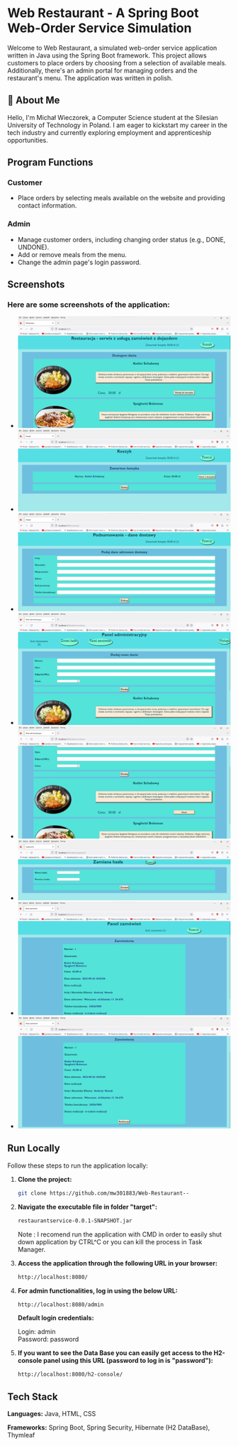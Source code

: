 # Web Restaurant - A Spring Boot Web-Order Service Simulation

Welcome to Web Restaurant, a simulated web-order service application written in Java using the Spring Boot framework. This project allows customers to place orders by choosing from a selection of available meals. Additionally, there's an admin portal for managing orders and the restaurant's menu. The application was written in polish.

## 🚀 About Me

Hello, I'm Michał Wieczorek, a Computer Science student at the Silesian University of Technology in Poland. I am eager to kickstart my career in the tech industry and currently exploring employment and apprenticeship opportunities.

## Program Functions

### Customer
- Place orders by selecting meals available on the website and providing contact information.

### Admin
- Manage customer orders, including changing order status (e.g., DONE, UNDONE).
- Add or remove meals from the menu.
- Change the admin page's login password.

## Screenshots

### Here are some screenshots of the application:
- ![Screen1](Screens/Screen1.png)
- ![Screen2](Screens/Screen2.png)
- ![Screen3](Screens/Screen3.png)
- ![Screen4](Screens/Screen4.png)
- ![Screen5](Screens/Screen5.png)
- ![Screen6](Screens/Screen6.png)
- ![Screen7](Screens/Screen7.png)
- ![Screen8](Screens/Screen8.png)

## Run Locally

Follow these steps to run the application locally:

1. **Clone the project:**
   ```bash
   git clone https://github.com/mw301883/Web-Restaurant--
   ```
2. **Navigate the executable file in folder "target":**
   ```bash
   restaurantservice-0.0.1-SNAPSHOT.jar
   ```
   Note : I recomend run the application with CMD in order to easily shut down application by CTRL^C
   or you can kill the process in Task Manager.  

4. **Access the application through the following URL in your browser:**
   ```bash
   http://localhost:8080/
   ```
5. **For admin functionalities, log in using the below URL:**
   ```bash
   http://localhost:8080/admin
   ```
   **Default login credentials:**

    Login: admin  
    Password: password
6. **If you want to see the Data Base you can easily get access to the H2-console panel using this URL (password to log in is "password"):**
   ```bash
   http://localhost:8080/h2-console/
   ```
## Tech Stack

**Languages:** Java, HTML, CSS

**Frameworks:** Spring Boot, Spring Security, Hibernate (H2 DataBase), Thymleaf
